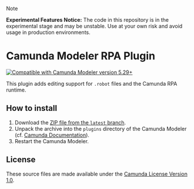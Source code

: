 > [!NOTE]  
> **Experimental Features Notice:** The code in this repository is in the experimental stage and may be unstable. Use at your own risk and avoid usage in production environments.

# Camunda Modeler RPA Plugin

[![Compatible with Camunda Modeler version 5.29+](https://img.shields.io/badge/Camunda%20Modeler-5.29+-blue.svg)](https://github.com/camunda/camunda-modeler)

This plugin adds editing support for `.robot` files and the Camunda RPA runtime.

## How to install

1. Download the [ZIP file from the `latest` branch](http://github.com/camunda/camunda-modeler-rpa-plugin/zipball/latest/).
2. Unpack the archive into the `plugins` directory of the Camunda Modeler (cf. [Camunda Documentation](https://docs.camunda.io/docs/next/components/modeler/desktop-modeler/plugins/#plugging-into-camunda-modeler)).
3. Restart the Camunda Modeler.

## License

These source files are made available under the [Camunda License Version 1.0](/LICENSE).
